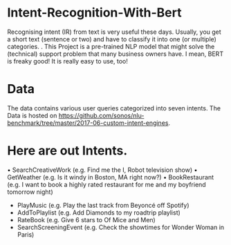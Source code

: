 # Intent-Recognition-With-Bert
Recognising  intent (IR) from text is very useful these days. Usually, you get a short text (sentence
or two) and have to classify it into one (or multiple) categories.
. This Project is a pre-trained NLP model that might solve the (technical)
support problem that many business owners have. I mean, BERT is freaky good! It is really easy to
use, too!
# Data
The data contains various user queries categorized into seven intents. The Data is hosted on https://github.com/sonos/nlu-benchmark/tree/master/2017-06-custom-intent-engines.
# Here are out Intents.
• SearchCreativeWork (e.g. Find me the I, Robot television show)
• GetWeather (e.g. Is it windy in Boston, MA right now?)
• BookRestaurant (e.g. I want to book a highly rated restaurant for me and my boyfriend
tomorrow night)
- PlayMusic (e.g. Play the last track from Beyoncé off Spotify)
- AddToPlaylist (e.g. Add Diamonds to my roadtrip playlist)
- RateBook (e.g. Give 6 stars to Of Mice and Men)
- SearchScreeningEvent (e.g. Check the showtimes for Wonder Woman in Paris)
